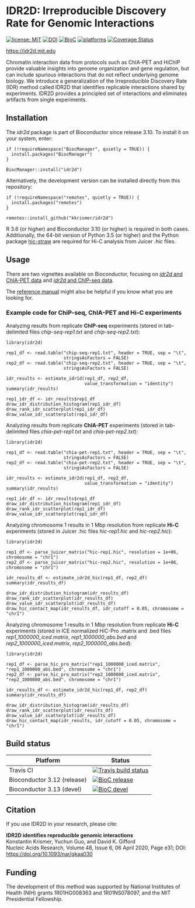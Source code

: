 # IDR2D: Irreproducible Discovery Rate for Genomic Interactions

[![license: MIT](https://img.shields.io/badge/license-MIT-blue.svg)](https://opensource.org/licenses/MIT) [![DOI](https://img.shields.io/badge/DOI-10.1093%2Fnar%2Fgkaa030-blue.svg)](https://doi.org/10.1093/nar/gkaa030) [![BioC](https://img.shields.io/badge/BioC-1.6.0-brightgreen.svg)](https://doi.org/doi:10.18129/B9.bioc.idr2d) [![platforms](https://www.bioconductor.org/shields/availability/release/idr2d.svg)](https://www.bioconductor.org/packages/release/bioc/html/idr2d.html#archives) [![Coverage Status](https://coveralls.io/repos/github/kkrismer/idr2d/badge.svg?branch=master)](https://coveralls.io/github/kkrismer/idr2d?branch=master)

https://idr2d.mit.edu

Chromatin interaction data from protocols such as ChIA-PET and HiChIP provide valuable insights into genome organization and gene regulation, but can include spurious interactions that do not reflect underlying genome biology. We introduce a generalization of the Irreproducible Discovery Rate (IDR) method called IDR2D that identifies replicable interactions shared by experiments. IDR2D provides a principled set of interactions and eliminates artifacts from single experiments.

## Installation

The *idr2d* package is part of Bioconductor since release 3.10. To install it on your system, enter:

```
if (!requireNamespace("BiocManager", quietly = TRUE)) {
  install.packages("BiocManager")
}

BiocManager::install("idr2d")
```

Alternatively, the development version can be installed directly from this repository:

```
if (!requireNamespace("remotes", quietly = TRUE)) {
  install.packages("remotes")
}

remotes::install_github("kkrismer/idr2d")
```

R 3.6 (or higher) and Bioconductor 3.10 (or higher) is required in both cases. Additionally, the 64-bit version of Python 3.5 (or higher) and the Python package [hic-straw](https://pypi.org/project/hic-straw/) are required for Hi-C analysis from Juicer *.hic* files. 

## Usage

There are two vignettes available on Bioconductor, focusing on [*idr2d* and ChIA-PET data](https://www.bioconductor.org/packages/release/bioc/vignettes/idr2d/inst/doc/idr2d.html) and [*idr2d* and ChIP-seq data](https://www.bioconductor.org/packages/release/bioc/vignettes/idr2d/inst/doc/idr1d.html).

The [reference manual](https://bioc.ism.ac.jp/packages/devel/bioc/manuals/idr2d/man/idr2d.pdf) might also be helpful if you know what you are looking for.

### Example code for ChiP-seq, ChIA-PET and Hi-C experiments

Analyzing results from replicate **ChIP-seq** experiments
(stored in tab-delimited files *chip-seq-rep1.txt* and *chip-seq-rep2.txt*):
```
library(idr2d)

rep1_df <- read.table("chip-seq-rep1.txt", header = TRUE, sep = "\t",
                      stringsAsFactors = FALSE)
rep2_df <- read.table("chip-seq-rep2.txt", header = TRUE, sep = "\t",
                      stringsAsFactors = FALSE)

idr_results <- estimate_idr1d(rep1_df, rep2_df, 
                              value_transformation = "identity")
summary(idr_results)

rep1_idr_df <- idr_results$rep1_df
draw_idr_distribution_histogram(rep1_idr_df)
draw_rank_idr_scatterplot(rep1_idr_df)
draw_value_idr_scatterplot(rep1_idr_df)
```

Analyzing results from replicate **ChIA-PET** experiments
(stored in tab-delimited files *chia-pet-rep1.txt* and *chia-pet-rep2.txt*):
```
library(idr2d)

rep1_df <- read.table("chia-pet-rep1.txt", header = TRUE, sep = "\t",
                      stringsAsFactors = FALSE)
rep2_df <- read.table("chia-pet-rep2.txt", header = TRUE, sep = "\t",
                      stringsAsFactors = FALSE)

idr_results <- estimate_idr2d(rep1_df, rep2_df, 
                              value_transformation = "identity")
summary(idr_results)

rep1_idr_df <- idr_results$rep1_df
draw_idr_distribution_histogram(rep1_idr_df)
draw_rank_idr_scatterplot(rep1_idr_df)
draw_value_idr_scatterplot(rep1_idr_df)
```

Analyzing chromosome 1 results in 1 Mbp resolution from replicate **Hi-C** experiments
(stored in Juicer .hic files *hic-rep1.hic* and *hic-rep2.hic*):
```
library(idr2d)

rep1_df <- parse_juicer_matrix("hic-rep1.hic", resolution = 1e+06, chromosome = "chr1")
rep2_df <- parse_juicer_matrix("hic-rep2.hic", resolution = 1e+06, chromosome = "chr1")

idr_results_df <- estimate_idr2d_hic(rep1_df, rep2_df)
summary(idr_results_df)

draw_idr_distribution_histogram(idr_results_df)
draw_rank_idr_scatterplot(idr_results_df)
draw_value_idr_scatterplot(idr_results_df)
draw_hic_contact_map(idr_results_df, idr_cutoff = 0.05, chromosome = "chr1")
```

Analyzing chromosome 1 results in 1 Mbp resolution from replicate **Hi-C** experiments
(stored in ICE normalized HiC-Pro .matrix and .bed files *rep1_1000000_iced.matrix*, *rep1_1000000_abs.bed* and *rep2_1000000_iced.matrix*, *rep2_1000000_abs.bed*):
```
library(idr2d)

rep1_df <- parse_hic_pro_matrix("rep1_1000000_iced.matrix", "rep1_1000000_abs.bed", chromosome = "chr1")
rep2_df <- parse_hic_pro_matrix("rep2_1000000_iced.matrix", "rep2_1000000_abs.bed", chromosome = "chr1")

idr_results_df <- estimate_idr2d_hic(rep1_df, rep2_df)
summary(idr_results_df)

draw_idr_distribution_histogram(idr_results_df)
draw_rank_idr_scatterplot(idr_results_df)
draw_value_idr_scatterplot(idr_results_df)
draw_hic_contact_map(idr_results, idr_cutoff = 0.05, chromosome = "chr1")
```

## Build status

| Platform | Status |
|------|------|
| Travis CI | [![Travis build status](https://travis-ci.com/kkrismer/idr2d.svg?branch=master)](https://travis-ci.com/kkrismer/idr2d) |
| Bioconductor 3.12 (release) | [![BioC release](https://bioconductor.org/shields/build/release/bioc/idr2d.svg)](http://bioconductor.org/checkResults/release/bioc-LATEST/idr2d/) |
| Bioconductor 3.13 (devel) | [![BioC devel](https://bioconductor.org/shields/build/devel/bioc/idr2d.svg)](http://bioconductor.org/checkResults/devel/bioc-LATEST/idr2d/) |

## Citation

If you use IDR2D in your research, please cite:

**IDR2D identifies reproducible genomic interactions**  
Konstantin Krismer, Yuchun Guo, and David K. Gifford  
Nucleic Acids Research, Volume 48, Issue 6, 06 April 2020, Page e31; DOI: https://doi.org/10.1093/nar/gkaa030

## Funding

The development of this method was supported by National Institutes of Health (NIH) grants 1R01HG008363 and 1R01NS078097, and the MIT Presidential Fellowship.
